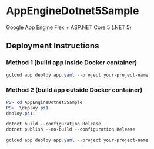 # AppEngineDotnet5Sample
Google App Engine Flex + ASP.NET Core 5 (.NET 5)

## Deployment Instructions
### Method 1 (build app inside Docker container)
```ps1
gcloud app deploy app.yaml --project your-project-name
```

### Method 2 (build app outside Docker container)
```ps1
PS> cd AppEngineDotnet5Sample
PS> .\deploy.ps1
deploy.ps1:

dotnet build --configuration Release
dotnet publish --no-build --configuration Release

gcloud app deploy app.yaml --project your-project-name
```
